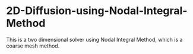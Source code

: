 # 2D-Diffusion-using-Nodal-Integral-Method
This is a two dimensional solver using Nodal Integral Method, which is a coarse mesh method.
